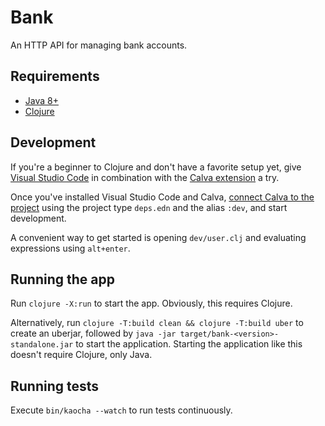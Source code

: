 # Bank

An HTTP API for managing bank accounts.

## Requirements

* [Java 8+](https://adoptium.net/)
* [Clojure](https://clojure.org/)

## Development

If you're a beginner to Clojure and don't have a favorite setup yet, give [Visual Studio Code](https://code.visualstudio.com/) in combination with the [Calva extension](https://calva.io/) a try.

Once you've installed Visual Studio Code and Calva, [connect Calva to the project](https://calva.io/connect/) using the project type `deps.edn` and the alias `:dev`, and start development.

A convenient way to get started is opening `dev/user.clj` and evaluating expressions using `alt+enter`.

## Running the app

Run `clojure -X:run` to start the app.
Obviously, this requires Clojure.

Alternatively, run `clojure -T:build clean && clojure -T:build uber` to create an uberjar, followed by `java -jar target/bank-<version>-standalone.jar` to start the application.
Starting the application like this doesn't require Clojure, only Java.

## Running tests

Execute `bin/kaocha --watch` to run tests continuously.
